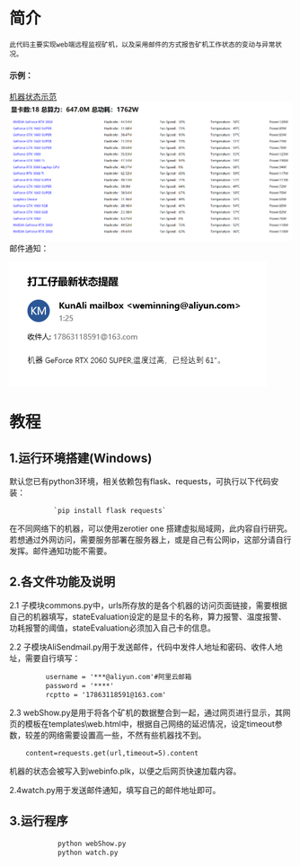 # 简介
    此代码主要实现web端远程监视矿机，以及采用邮件的方式报告矿机工作状态的变动与异常状况。
#### 示例：
[机器状态示范](http://101.132.155.12:5000/)
![Image text](https://github.com/zhaokun0/minner/blob/master/IMG/web.png)
邮件通知：

![Image text](https://github.com/zhaokun0/minner/blob/master/IMG/mail.png)

# 教程
## 1.运行环境搭建(Windows)
   默认您已有python3环境，相关依赖包有flask、requests，可执行以下代码安装：

               `pip install flask requests`
   在不同网络下的机器，可以使用zerotier one 搭建虚拟局域网，此内容自行研究。
   若想通过外网访问，需要服务部署在服务器上，或是自己有公网ip，这部分请自行发挥。邮件通知功能不需要。
## 2.各文件功能及说明
   2.1 子模块commons.py中，urls所存放的是各个机器的访问页面链接，需要根据自己的机器填写，stateEvaluation设定的是显卡的名称，算力报警、温度报警、功耗报警的阈值，stateEvaluation必须加入自己卡的信息。

   2.2 子模块AliSendmail.py用于发送邮件，代码中发件人地址和密码、收件人地址，需要自行填写：        

```
         username = '***@aliyun.com'#阿里云邮箱
         password = '****'
         rcptto = '17863118591@163.com'
```


   2.3 webShow.py是用于将各个矿机的数据整合到一起，通过网页进行显示，其网页的模板在templates\web.html中，根据自己网络的延迟情况，设定timeout参数，较差的网络需要设置高一些，不然有些机器找不到。            

```
   	content=requests.get(url,timeout=5).content
```


   机器的状态会被写入到webinfo.plk，以便之后网页快速加载内容。

   2.4watch.py用于发送邮件通知，填写自己的邮件地址即可。

## 3.运行程序
                python webShow.py
                python watch.py

   

   

​           
